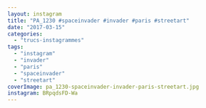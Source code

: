 ```yaml
---
layout: instagram
title: "PA_1230 #spaceinvader #invader #paris #streetart"
date: "2017-03-15"
categories: 
  - "trucs-instagrammes"
tags: 
  - "instagram"
  - "invader"
  - "paris"
  - "spaceinvader"
  - "streetart"
coverImage: pa_1230-spaceinvader-invader-paris-streetart.jpg
instagram: BRpqdsFD-Wa
---
```

